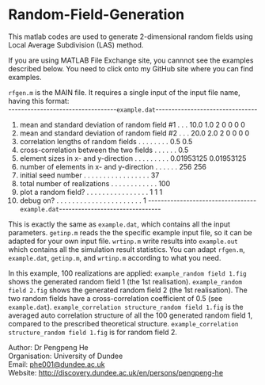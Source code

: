 # Random-Field-Generation
This matlab codes are used to generate 2-dimensional random fields using Local Average Subdivision (LAS) method.

If you are using MATLAB File Exchange site, you cannnot see the examples described below. You need to click onto my GitHub site where you can find examples.

`rfgen.m` is the MAIN file. It requires a single input of the input file name, having this format:  
----------------------------------`example.dat`--------------------------------
1.  mean and standard deviation of random field #1  . . . 10.0 1.0 2 0 0 0 0
2.  mean and standard deviation of random field #2  . . . 20.0 2.0 2 0 0 0 0
3.  correlation lengths of random fields  . . . . . . . . 0.5 0.5
4.  cross-correlation between the two fields  . . . . . . 0.5
5.  element sizes in x- and y-direction . . . . . . . . . 0.01953125 0.01953125
6.  number of elements in x- and y-direction  . . . . . . 256 256
7.  initial seed number . . . . . . . . . . . . . . . . . 37
8.  total number of realizations  . . . . . . . . . . . . 100
9.  plot a random field?  . . . . . . . . . . . . . . . . 1 1 1
10. debug on? . . . . . . . . . . . . . . . . . . . . . . 1
----------------------------------`example.dat`--------------------------------

This is exactly the same as `example.dat`, which contains all the input parameters. `getinp.m` reads the the specific example input file, so it can be adapted for your own input file. `wrtinp.m` write results into `example.out` which contains all the simulation result statistics. You can adapt `rfgen.m`, `example.dat`, `getinp.m`, and `wrtinp.m` according to what you need.

In this example, 100 realizations are applied: `example_random field 1.fig` shows the generated random field 1 (the 1st realisation). `example_random field 2.fig` shows the generated random field 2 (the 1st realisation). The two random fields have a cross-correlation coefficient of 0.5 (see `example.dat`). `example_correlation structure_random field 1.fig` is the averaged auto correlation structure of all the 100 generated random field 1, compared to the prescribed theoretical structure. `example_correlation structure_random field 1.fig` is for random field 2.


Author:        Dr Pengpeng He    
Organisation:  University of Dundee    
Email:         phe001@dundee.ac.uk    
Website:       http://discovery.dundee.ac.uk/en/persons/pengpeng-he
